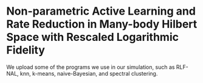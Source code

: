 # Non-parametric Active Learning and Rate Reduction in Many-body Hilbert Space with Rescaled Logarithmic Fidelity 
We upload some of the programs we use in our simulation, such as RLF-NAL, knn, k-means, naive-Bayesian, and spectral clustering.

